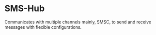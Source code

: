# SMS-Hub
Communicates with multiple channels mainly, SMSC, to send and receive messages with flexible configurations.
